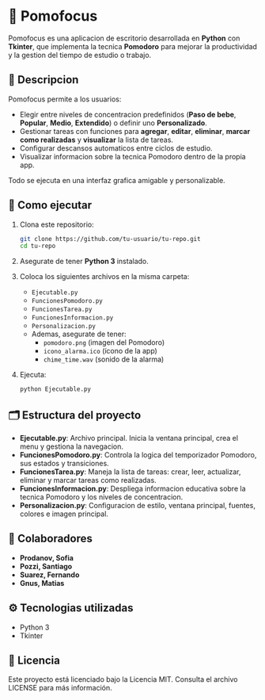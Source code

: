 # 🍅 Pomofocus

Pomofocus es una aplicacion de escritorio desarrollada en **Python** con **Tkinter**, que implementa la tecnica **Pomodoro** para mejorar la productividad y la gestion del tiempo de estudio o trabajo.

## 📌 Descripcion

Pomofocus permite a los usuarios:
- Elegir entre niveles de concentracion predefinidos (**Paso de bebe**, **Popular**, **Medio**, **Extendido**) o definir uno **Personalizado**.
- Gestionar tareas con funciones para **agregar**, **editar**, **eliminar**, **marcar como realizadas** y **visualizar** la lista de tareas.
- Configurar descansos automaticos entre ciclos de estudio.
- Visualizar informacion sobre la tecnica Pomodoro dentro de la propia app.

Todo se ejecuta en una interfaz grafica amigable y personalizable.

## 🚀 Como ejecutar

1. Clona este repositorio:
   ```bash
   git clone https://github.com/tu-usuario/tu-repo.git
   cd tu-repo
   ```
   
2. Asegurate de tener **Python 3** instalado.

3. Coloca los siguientes archivos en la misma carpeta:
   - `Ejecutable.py`
   - `FuncionesPomodoro.py`
   - `FuncionesTarea.py`
   - `FuncionesInformacion.py`
   - `Personalizacion.py`
   - Ademas, asegurate de tener:
     - `pomodoro.png` (imagen del Pomodoro)
     - `icono_alarma.ico` (ícono de la app)
     - `chime_time.wav` (sonido de la alarma)

4. Ejecuta:
   ```bash
   python Ejecutable.py
   ```

## 🗂️ Estructura del proyecto

- **Ejecutable.py**: Archivo principal. Inicia la ventana principal, crea el menu y gestiona la navegacion.
- **FuncionesPomodoro.py**: Controla la logica del temporizador Pomodoro, sus estados y transiciones.
- **FuncionesTarea.py**: Maneja la lista de tareas: crear, leer, actualizar, eliminar y marcar tareas como realizadas.
- **FuncionesInformacion.py**: Despliega informacion educativa sobre la tecnica Pomodoro y los niveles de concentracion.
- **Personalizacion.py**: Configuracion de estilo, ventana principal, fuentes, colores e imagen principal.

## 👥 Colaboradores

- **Prodanov, Sofia**
- **Pozzi, Santiago**
- **Suarez, Fernando**
- **Gnus, Matias**

## ⚙️ Tecnologias utilizadas

- Python 3
- Tkinter

## 📄 Licencia
Este proyecto está licenciado bajo la Licencia MIT.
Consulta el archivo LICENSE para más información.
